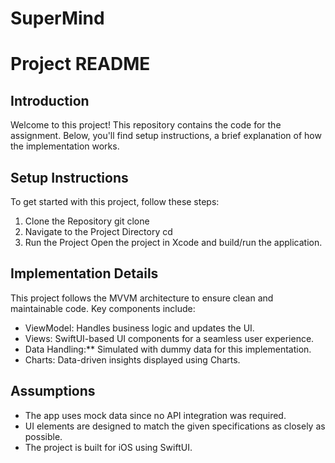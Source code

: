 # SuperMind
# Project README

## Introduction
Welcome to this project! This repository contains the code for the assignment. Below, you'll find setup instructions, a brief explanation of how the implementation works.
## Setup Instructions
To get started with this project, follow these steps:

1. Clone the Repository
   git clone <repository-url>
2. Navigate to the Project Directory
   cd <project-directory>
3. Run the Project
   Open the project in Xcode and build/run the application.

## Implementation Details
This project follows the MVVM architecture to ensure clean and maintainable code. Key components include:

- ViewModel: Handles business logic and updates the UI.
- Views: SwiftUI-based UI components for a seamless user experience.
- Data Handling:** Simulated with dummy data for this implementation.
- Charts: Data-driven insights displayed using Charts.

## Assumptions
- The app uses mock data since no API integration was required.
- UI elements are designed to match the given specifications as closely as possible.
- The project is built for iOS using SwiftUI.
